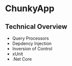 # ChunkyApp

## Technical Overview

- Query Processors
- Depdency Injection
- Inversion of Control
- xUnit
- .Net Core
